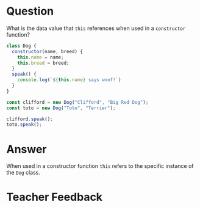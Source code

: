# Question
What is the data value that `this` references when used in a `constructor` function? 

```js
class Dog {
  constructor(name, breed) {
    this.name = name;
    this.breed = breed;
  }
  speak() {
    console.log(`${this.name} says woof!`)
  }
}

const clifford = new Dog("Clifford", "Big Red Dog");
const toto = new Dog("Toto", "Terrier");

clifford.speak();
toto.speak();
```

# Answer
When used in a constructor function `this` refers to the specific instance of the `Dog` class.

# Teacher Feedback
